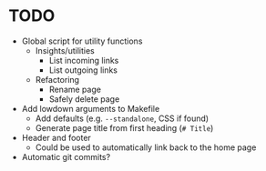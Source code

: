 # TODO

- Global script for utility functions
	- Insights/utilities
		- List incoming links
		- List outgoing links
	- Refactoring
		- Rename page
		- Safely delete page
- Add lowdown arguments to Makefile
	- Add defaults (e.g. `--standalone`, CSS if found)
	- Generate page title from first heading (`# Title`)
- Header and footer
	- Could be used to automatically link back to the home page
- Automatic git commits?

